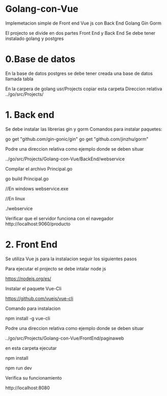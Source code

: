 # Golang-con-Vue
Implemetacion simple de Front end Vue js con Back End Golang Gin Gorm

El projecto se divide en dos partes Front End y Back End
Se debe tener instalado golang y postgres

# 0.Base de datos

En la base de datos postgres se debe tener creada una base de datos llamada tabla

En la carpera de golang usr/Projects copiar esta carpeta
Direccion relativa
../go/src/Projects/

# 1. Back end

Se debe instalar las librerias gin y gorm
Comandos para instalar paquetes:

go get "github.com/gin-gonic/gin"
go get "github.com/jinzhu/gorm"

Podre una direccion relativa como ejemplo donde se deben situar

../go/src/Projects/Golang-con-Vue/BackEnd/webservice


Compilar el archivo Principal.go

go build Principal.go

//En windows
webservice.exe

//En linux

./webservice

Verificar que el servidor funciona con el navegador
http://localhost:9060/producto




# 2. Front End
Se utiliza Vue js para la instalacion seguir los siguientes pasos

Para ejecutar el projecto se debe intalar node js

https://nodejs.org/es/

Instalar el paquete Vue-Cli

https://github.com/vuejs/vue-cli

Comando para instalacion

npm install -g vue-cli

Podre una direccion relativa como ejemplo donde se deben situar

../go/src/Projects/Golang-con-Vue/FrontEnd/paginaweb

en esta carpeta ejecutar 

npm install

npm run dev

Verifica su funcionamiento

http://localhost:8080

